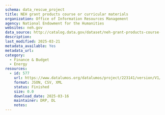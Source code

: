 ```yaml
---
schema: data_rescue_project 
title: NEH grant products course or curricular materials
organization: Office of Information Resources Management
agency: National Endowment for the Humanities
websites: neh.gov
data_source: http://catalog.data.gov/dataset/neh-grant-products-course-or-curricular-materials
description: 
last_modified: 2025-03-21
metadata_available: Yes
metadata_url: 
category:
  - Finance & Budget 
  - Energy 
resources:
  - id: 577
    url: https://www.datalumos.org/datalumos/project/223141/version/V1/view
    format: JSON, CSV, XML
    status: Finished
    size: 0.0
    download_date: 2025-03-16
    maintainer: DRP, DL
    notes: 
---
```

